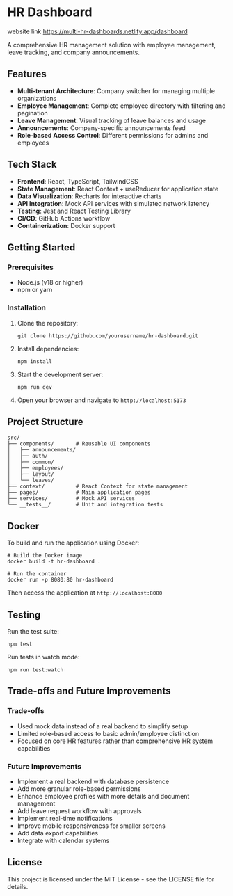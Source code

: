 # HR Dashboard
website link 
https://multi-hr-dashboards.netlify.app/dashboard

A comprehensive HR management solution with employee management, leave tracking, and company announcements.

## Features

- **Multi-tenant Architecture**: Company switcher for managing multiple organizations
- **Employee Management**: Complete employee directory with filtering and pagination
- **Leave Management**: Visual tracking of leave balances and usage
- **Announcements**: Company-specific announcements feed
- **Role-based Access Control**: Different permissions for admins and employees

## Tech Stack

- **Frontend**: React, TypeScript, TailwindCSS
- **State Management**: React Context + useReducer for application state
- **Data Visualization**: Recharts for interactive charts
- **API Integration**: Mock API services with simulated network latency
- **Testing**: Jest and React Testing Library
- **CI/CD**: GitHub Actions workflow
- **Containerization**: Docker support

## Getting Started

### Prerequisites

- Node.js (v18 or higher)
- npm or yarn

### Installation

1. Clone the repository:
   ```
   git clone https://github.com/yourusername/hr-dashboard.git
   ```

2. Install dependencies:
   ```
   npm install
   ```

3. Start the development server:
   ```
   npm run dev
   ```

4. Open your browser and navigate to `http://localhost:5173`



## Project Structure

```
src/
├── components/       # Reusable UI components
│   ├── announcements/
│   ├── auth/
│   ├── common/
│   ├── employees/
│   ├── layout/
│   └── leaves/
├── context/          # React Context for state management
├── pages/            # Main application pages
├── services/         # Mock API services
└── __tests__/        # Unit and integration tests
```

## Docker

To build and run the application using Docker:

```
# Build the Docker image
docker build -t hr-dashboard .

# Run the container
docker run -p 8080:80 hr-dashboard
```

Then access the application at `http://localhost:8080`

## Testing

Run the test suite:

```
npm test
```

Run tests in watch mode:

```
npm run test:watch
```

## Trade-offs and Future Improvements

### Trade-offs

- Used mock data instead of a real backend to simplify setup
- Limited role-based access to basic admin/employee distinction
- Focused on core HR features rather than comprehensive HR system capabilities

### Future Improvements

- Implement a real backend with database persistence
- Add more granular role-based permissions
- Enhance employee profiles with more details and document management
- Add leave request workflow with approvals
- Implement real-time notifications
- Improve mobile responsiveness for smaller screens
- Add data export capabilities
- Integrate with calendar systems

## License

This project is licensed under the MIT License - see the LICENSE file for details.
